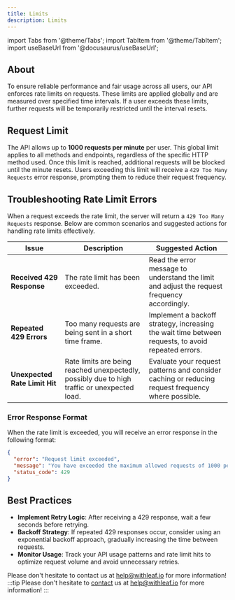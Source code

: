 ```yaml
---
title: Limits
description: Limits
---
```


import Tabs from '@theme/Tabs';
import TabItem from '@theme/TabItem';
import useBaseUrl from '@docusaurus/useBaseUrl';

## About

To ensure reliable performance and fair usage across all users, our API enforces rate limits on requests. These limits are applied globally and are measured over specified time intervals. If a user exceeds these limits, further requests will be temporarily restricted until the interval resets.

## Request Limit

The API allows up to **1000 requests per minute** per user. This global limit applies to all methods and endpoints, regardless of the specific HTTP method used. Once this limit is reached, additional requests will be blocked until the minute resets. Users exceeding this limit will receive a `429 Too Many Requests` error response, prompting them to reduce their request frequency.

## Troubleshooting Rate Limit Errors

When a request exceeds the rate limit, the server will return a `429 Too Many Requests` response. Below are common scenarios and suggested actions for handling rate limits effectively.

| Issue                          | Description                                                                                   | Suggested Action                                                                                   |
|--------------------------------|-----------------------------------------------------------------------------------------------|----------------------------------------------------------------------------------------------------|
| **Received 429 Response**      | The rate limit has been exceeded.                                                             | Read the error message to understand the limit and adjust the request frequency accordingly.       |
| **Repeated 429 Errors**        | Too many requests are being sent in a short time frame.                                       | Implement a backoff strategy, increasing the wait time between requests, to avoid repeated errors. |
| **Unexpected Rate Limit Hit**  | Rate limits are being reached unexpectedly, possibly due to high traffic or unexpected load.  | Evaluate your request patterns and consider caching or reducing request frequency where possible.  |

### Error Response Format

When the rate limit is exceeded, you will receive an error response in the following format:

```json
{
  "error": "Request limit exceeded",
  "message": "You have exceeded the maximum allowed requests of 1000 per minute. Please reduce your request rate and try again after a short delay.",
  "status_code": 429
}
```

## Best Practices

- **Implement Retry Logic**: After receiving a 429 response, wait a few seconds before retrying.
- **Backoff Strategy**: If repeated 429 responses occur, consider using an exponential backoff approach, gradually increasing the time between requests.
- **Monitor Usage**: Track your API usage patterns and rate limit hits to optimize request volume and avoid unnecessary retries.

Please don't hesitate to contact us at help@withleaf.io for more information!
:::tip
Please don't hesitate to [contact][contact] us at help@withleaf.io for more information!
:::

[contact]: mailto:help@withleaf.io